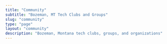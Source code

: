 ```yaml
---
title: "Community"
subtitle: "Bozeman, MT Tech Clubs and Groups"
slug: "community"
type: "page"
layout: "community"
description: "Bozeman, Montana tech clubs, groups, and organizations"
---
```

